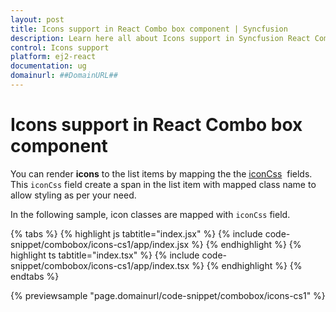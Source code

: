 ```yaml
---
layout: post
title: Icons support in React Combo box component | Syncfusion
description: Learn here all about Icons support in Syncfusion React Combo box component of Syncfusion Essential JS 2 and more.
control: Icons support 
platform: ej2-react
documentation: ug
domainurl: ##DomainURL##
---
```


# Icons support in React Combo box component

You can render **icons** to the list items by mapping the the [iconCss](https://ej2.syncfusion.com/react/documentation/api/combo-box/#fields) &nbsp;fields. This `iconCss` field create a span in the list item with mapped class name to allow styling as per your need.

In the following sample, icon classes are mapped with `iconCss` field.

{% tabs %}
{% highlight js tabtitle="index.jsx" %}
{% include code-snippet/combobox/icons-cs1/app/index.jsx %}
{% endhighlight %}
{% highlight ts tabtitle="index.tsx" %}
{% include code-snippet/combobox/icons-cs1/app/index.tsx %}
{% endhighlight %}
{% endtabs %}

 {% previewsample "page.domainurl/code-snippet/combobox/icons-cs1" %}
